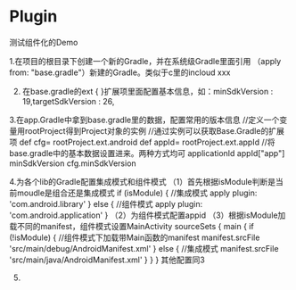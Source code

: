 # Plugin
测试组件化的Demo

1.在项目的根目录下创建一个新的Gradle，并在系统级Gradle里面引用
（apply from: "base.gradle"）新建的Gradle。类似于c里的incloud xxx

2. 在base.gradle的ext {  }扩展项里面配置基本信息，如：minSdkVersion    : 19,targetSdkVersion : 26,

3.在app.Gradle中拿到base.gradle里的数据，配置常用的版本信息
//定义一个变量用rootProject得到Project对象的实例
//通过实例可以获取Base.Gradle的扩展项
def cfg= rootProject.ext.android
def appId= rootProject.ext.appId
//将base.gradle中的基本数据设置进来。两种方式均可
applicationId appId["app"]
minSdkVersion cfg.minSdkVersion  

4.为各个lib的Gradle配置集成模式和组件模式
   （1）首先根据isModule判断是当前moudle是组合还是集成模式
    if (isModule) {
        //集成模式
        apply plugin: 'com.android.library'
    } else {
        //组件模式
        apply plugin: 'com.android.application'
    }
    （2）为组件模式配置appid
    （3）根据isModule加载不同的manifest，组件模式设置MainActivity
        sourceSets {
                    main {
                        if (!isModule) {
                            //组件模式下加载带Main函数的manifest
                            manifest.srcFile 'src/main/debug/AndroidManifest.xml'
                        } else {
                            //集成模式
                            manifest.srcFile 'src/main/java/AndroidManifest.xml'
                        }
                    }
                }
     其他配置同3  
     
5.

